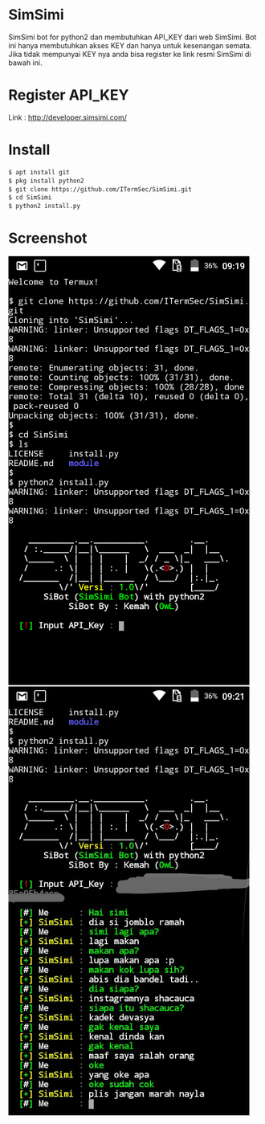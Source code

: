 # SimSimi
SimSimi bot for python2 dan membutuhkan API_KEY dari web SimSimi. Bot ini hanya membutuhkan akses KEY dan hanya untuk kesenangan semata. Jika tidak mempunyai KEY nya anda bisa register ke link resmi SimSimi di bawah ini.
# Register API_KEY
Link : http://developer.simsimi.com/
# Install
```bash
$ apt install git
$ pkg install python2
$ git clone https://github.com/ITermSec/SimSimi.git
$ cd SimSimi
$ python2 install.py
```
# Screenshot
<img src="Sim1.jpg"/>
<img src="Sim2.jpg"/>
